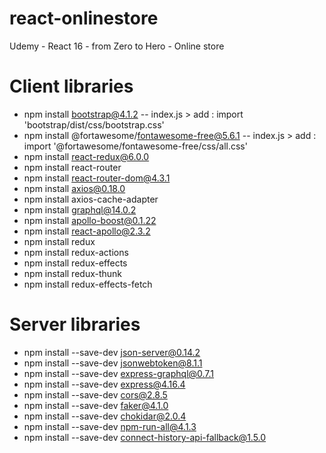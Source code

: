 # react-onlinestore
Udemy - React 16 - from Zero to Hero - Online store

# Client libraries

- npm install bootstrap@4.1.2
-- index.js > add : import 'bootstrap/dist/css/bootstrap.css'
- npm install @fortawesome/fontawesome-free@5.6.1
-- index.js > add : import '@fortawesome/fontawesome-free/css/all.css'
- npm install react-redux@6.0.0
- npm install react-router
- npm install react-router-dom@4.3.1
- npm install axios@0.18.0
- npm install axios-cache-adapter
- npm install graphql@14.0.2
- npm install apollo-boost@0.1.22
- npm install react-apollo@2.3.2
- npm install redux
- npm install redux-actions
- npm install redux-effects
- npm install redux-thunk
- npm install redux-effects-fetch

# Server libraries

- npm install --save-dev json-server@0.14.2
- npm install --save-dev jsonwebtoken@8.1.1
- npm install --save-dev express-graphql@0.7.1
- npm install --save-dev express@4.16.4
- npm install --save-dev cors@2.8.5
- npm install --save-dev faker@4.1.0
- npm install --save-dev chokidar@2.0.4
- npm install --save-dev npm-run-all@4.1.3
- npm install --save-dev connect-history-api-fallback@1.5.0




